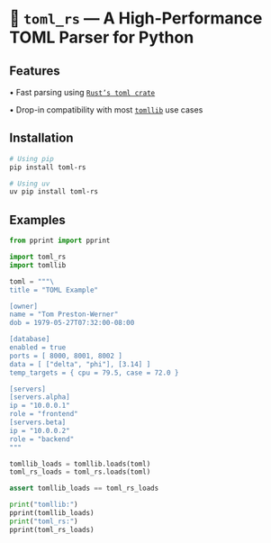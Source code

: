 # 🦀 `toml_rs` — A High-Performance TOML Parser for Python

## Features

• Fast parsing using [`Rust’s toml crate`](https://github.com/toml-rs/toml)

• Drop-in compatibility with most [`tomllib`](https://docs.python.org/3/library/tomllib.html) use cases

## Installation
```bash
# Using pip
pip install toml-rs

# Using uv
uv pip install toml-rs
```

## Examples
```python
from pprint import pprint

import toml_rs
import tomllib

toml = """\
title = "TOML Example"

[owner]
name = "Tom Preston-Werner"
dob = 1979-05-27T07:32:00-08:00

[database]
enabled = true
ports = [ 8000, 8001, 8002 ]
data = [ ["delta", "phi"], [3.14] ]
temp_targets = { cpu = 79.5, case = 72.0 }

[servers]
[servers.alpha]
ip = "10.0.0.1"
role = "frontend"
[servers.beta]
ip = "10.0.0.2"
role = "backend"
"""

tomllib_loads = tomllib.loads(toml)
toml_rs_loads = toml_rs.loads(toml)

assert tomllib_loads == toml_rs_loads

print("tomllib:")
pprint(tomllib_loads)
print("toml_rs:")
pprint(toml_rs_loads)
```